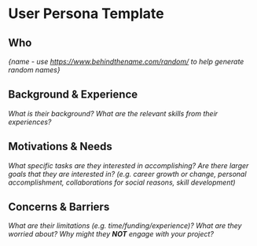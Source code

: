 # User Persona Template

## Who
*{name - use https://www.behindthename.com/random/ to help generate random names}*

## Background & Experience
*What is their background? What are the relevant skills from their experiences?*

## Motivations & Needs
*What specific tasks are they interested in accomplishing? Are there larger goals that they are interested in? (e.g. career growth or change, personal accomplishment, collaborations for social reasons, skill development)*

## Concerns & Barriers
*What are their limitations (e.g. time/funding/experience)? What are they worried about? Why might they **NOT** engage with your project?*

